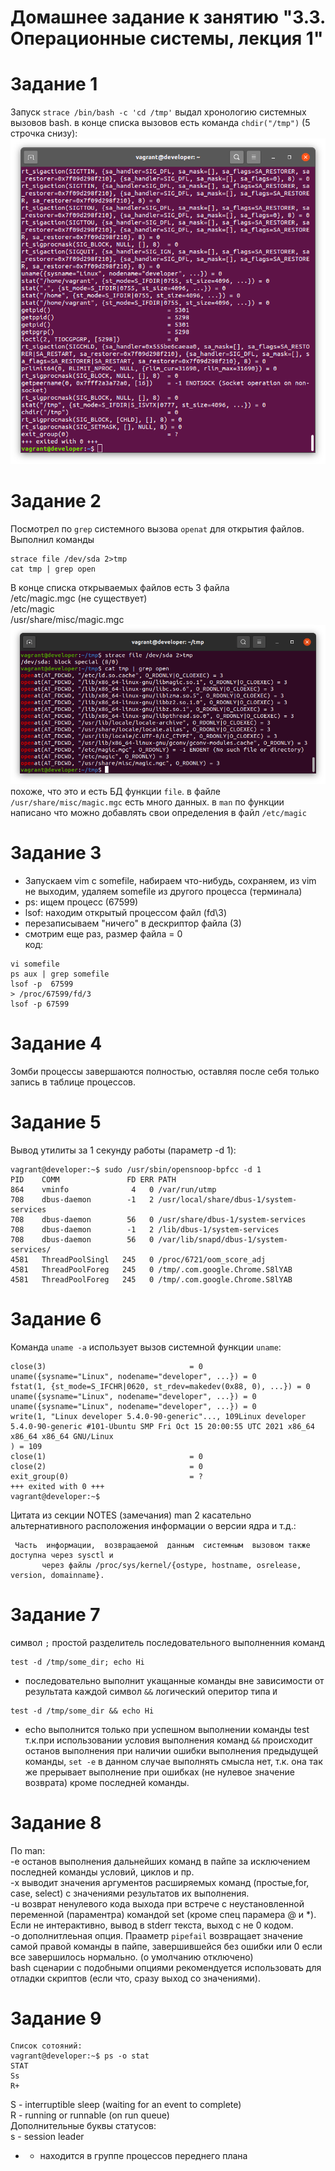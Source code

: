# Домашнее задание к занятию "3.3. Операционные системы, лекция 1"

# Задание 1
Запуск `strace /bin/bash -c 'cd /tmp'` выдал хронологию системных вызовов bash. в конце списка вызовов есть команда `chdir("/tmp")` (5 строчка снизу):
![res](img/img1.png)
# Задание 2
Посмотрел по `grep` системного вызова `openat` для открытия файлов. Выполнил команды
~~~
strace file /dev/sda 2>tmp
cat tmp | grep open
~~~
В конце списка открываемых файлов есть 3 файла  
/etc/magic.mgc (не существует)  
/etc/magic  
/usr/share/misc/magic.mgc  
![res](img/img2.png)  
похоже, что это и есть БД функции `file`. в файле `/usr/share/misc/magic.mgc` есть много данных. в `man` по функции написано что можно добавлять свои определения в файл `/etc/magic`
# Задание 3
- Запускаем vim с somefile,  набираем что-нибудь, сохраняем, из vim не выходим, удаляем somefile из другого процесса (терминала)
- ps: ищем процесс (67599)  
- lsof: находим открытый процессом файл (fd\3)  
- перезаписываем "ничего" в дескриптор файла (3)  
- смотрим еще раз, размер файла = 0  
код:  
~~~
vi somefile
ps aux | grep somefile
lsof -p  67599
> /proc/67599/fd/3
lsof -p 67599
~~~
# Задание 4
Зомби процессы завершаются полностью, оставляя после себя только запись в таблице процессов.
# Задание 5
Вывод утилиты за 1 секунду работы (параметр -d 1):
~~~
vagrant@developer:~$ sudo /usr/sbin/opensnoop-bpfcc -d 1
PID    COMM               FD ERR PATH
864    vminfo              4   0 /var/run/utmp
708    dbus-daemon        -1   2 /usr/local/share/dbus-1/system-services
708    dbus-daemon        56   0 /usr/share/dbus-1/system-services
708    dbus-daemon        -1   2 /lib/dbus-1/system-services
708    dbus-daemon        56   0 /var/lib/snapd/dbus-1/system-services/
4581   ThreadPoolSingl   245   0 /proc/6721/oom_score_adj
4581   ThreadPoolForeg   245   0 /tmp/.com.google.Chrome.S8lYAB
4581   ThreadPoolForeg   245   0 /tmp/.com.google.Chrome.S8lYAB
~~~
# Задание 6
Команда `uname -a` использует вызов системной функции `uname`:  
~~~
close(3)                                = 0
uname({sysname="Linux", nodename="developer", ...}) = 0
fstat(1, {st_mode=S_IFCHR|0620, st_rdev=makedev(0x88, 0), ...}) = 0
uname({sysname="Linux", nodename="developer", ...}) = 0
uname({sysname="Linux", nodename="developer", ...}) = 0
write(1, "Linux developer 5.4.0-90-generic"..., 109Linux developer 5.4.0-90-generic #101-Ubuntu SMP Fri Oct 15 20:00:55 UTC 2021 x86_64 x86_64 x86_64 GNU/Linux
) = 109
close(1)                                = 0
close(2)                                = 0
exit_group(0)                           = ?
+++ exited with 0 +++
vagrant@developer:~$ 
~~~
Цитата из секции NOTES (замечания) man 2 касательно альтернативного расположения информации о версии ядра и т.д.:  
~~~
 Часть  информации,  возвращаемой  данным  системным  вызовом также доступна через sysctl и
       через файлы /proc/sys/kernel/{ostype, hostname, osrelease, version, domainname}.
~~~
# Задание 7
символ `;` простой разделитель последовательного выполненния команд
~~~
test -d /tmp/some_dir; echo Hi
~~~
- последовательно выполнит укащанные команды вне зависимости от результата каждой 
символ `&&` логический оперитор типа `И`
~~~
test -d /tmp/some_dir && echo Hi 
~~~
- echo выполнится только при успешном выполнении команды test  
т.к.при использовании условия выполнения команд `&&` происходит останов выполнения при наличии ошибки выполнения предыдущей команды, `set -e` в данном случае выполнять смысла нет, т.к. она так же прерывает выполнение при ошибках (не нулевое значение возврата) кроме последней команды.  
# Задание 8  
По man:  
-e останов выполнения дальнейших команд в пайпе за исключением последней команды условий, циклов и пр.  
-x выводит значения аргументов расширяемых команд (простые,for, case, select) с значениями результатов их выполнения.  
-u возврат ненулевого кода выхода при встрече с неустановленной переменной (параментра) командой set (кроме спец парамера @ и *). Если не интерактивно, вывод в stderr текста, выход с не 0 кодом.  
-o дополнитлеьная опция. Прааметр `pipefail` возвращает значение самой правой команды в пайпе, завершившейся без ошибки или 0 если все завершилось нормально. (о умолчанию отключено)  
bash сценарии с подобными опциями рекомендуется использовать для отладки скриптов (если что, сразу выход со значениями).
# Задание 9
~~~
Список сотояний:  
vagrant@developer:~$ ps -o stat  
STAT
Ss
R+
~~~
S - interruptible sleep (waiting for an event to complete)   
R - running or runnable (on run queue)   
Дополнительные буквы статусов:  
s - session leader  
+ - находится в группе процессов переднего плана  
